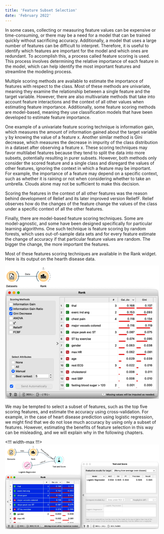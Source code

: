 ```yaml
---
title: 'Feature Subset Selection'
date: 'February 2022'
---
```


In some cases, collecting or measuring feature values can be expensive or time-consuming, or there may be a need for a model that can be trained quickly without sacrificing accuracy. Additionally, a model that uses a large number of features can be difficult to interpret. Therefore, it is useful to identify which features are important for the model and which ones are redundant. To accomplish this, a process called feature scoring is used. This process involves determining the relative importance of each feature in the model, which can help identify the most important features and streamline the modeling process.

Multiple scoring methods are available to estimate the importance of features with respect to the class. Most of these methods are univariate, meaning they examine the relationship between a single feature and the target variable. However, there are also multivariate methods that take into account feature interactions and the context of all other values when estimating feature importance. Additionally, some feature scoring methods are model-based, meaning they use classification models that have been developed to estimate feature importance.

One example of a univariate feature scoring technique is information gain, which measures the amount of information gained about the target variable y by knowing the value of a feature x. Another similar method is Gini decrease, which measures the decrease in impurity of the class distribution in a dataset after observing a feature x. These scoring techniques may favor multilabel features because they tend to split the data into more subsets, potentially resulting in purer subsets. However, both methods only consider the scored feature and a single class and disregard the values of other features, ignoring the context in which a feature may be important. For example, the importance of a feature may depend on a specific context, such as whether it is raining or not when considering whether to take an umbrella. Clouds alone may not be sufficient to make this decision.

Scoring the features in the context of all other features was the reason behind development of Relief and its later improved version ReliefF. Relief observes how do the changes of the feature change the values of the class under a specific context of all the other features.

Finally, there are model-based feature scoring techniques. Some are model-agnostic, and some have been designed specifically for particular learning algorithms. One such technique is feature scoring by random forests, which uses out-of-sample data sets and for every feature estimate the change of accuracy if that particular feature values are random. The bigger the change, the more important the features.

Most of these features scoring techniques are available in the Rank widget. Here is its output on the hearth disease data.

![](rank.png)

We may be tempted to select a subset of features, such as the top five scoring features, and estimate the accuracy using cross-validation. For example, in the case of heart disease prediction using logistic regression, we might find that we do not lose much accuracy by using only a subset of features. However, estimating the benefits of feature selection in this way can be misleading, and we will explain why in the following chapters.

<!!! width-max !!!>
![](cv-after-fss.png)
